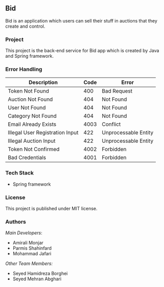 ## Bid
Bid is an application which users can sell their stuff in auctions that they create and control.

### Project
This project is the back-end service for Bid app which is created by Java and Spring framework.

### Error Handling
| Description | Code | Error |
| ---- | ---- | ----- |
| Token Not Found | 400 | Bad Request |
| Auction Not Found | 404 | Not Found |
| User Not Found | 404 | Not Found |
| Category Not Found | 404 | Not Found |
| Email Already Exists | 4003 | Conflict |
| Illegal User Registration Input | 422 | Unprocessable Entity |
| Illegal Auction Input | 422 | Unprocessable Entity |
| Token Not Confirmed | 4002 | Forbidden |
| Bad Credentials | 4001 | Forbidden |

### Tech Stack
- Spring framework

### License
This project is published under MIT license.

### Authors
*Main Developers*:
- Amirali Monjar
- Parmis Shahinfard
- Mohammad Jafari


*Other Team Members:*
- Seyed Hamidreza Borghei
- Seyed Mehran Abghari